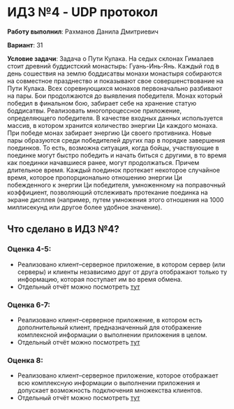 # ИДЗ №4 - UDP протокол

__Работу выполнил__: Рахманов Данила Дмитриевич

__Вариант__: 31

__Условие задачи__: Задача о Пути Кулака. На седых склонах Гималаев стоит древний буддистский монастырь: Гуань-Инь-Янь. Каждый год в день сошествия на землю боддисатвы монахи монастыря собираются на совместное празднество и показывают свое совершенствование на Пути Кулака. Всех соревнующихся монахов первоначально разбивают на пары. Бои продолжаются до выявления победителя. Монах который победил в финальном бою, забирает себе на хранение статую боддисатвы. Реализовать многопроцессное приложение, определяющего победителя. В качестве входных данных используется массив, в котором хранится количество энергии Ци каждого монаха. При победе монах забирает энергию Ци своего противника. Новые пары образуются среди победителей других пар в порядке завершения поединков. То есть, возможна ситуация, когда бойцы, участвующие в поединке могут быстро победить и начать биться с другими, в то время как поединки начавшиеся ранее, могут продолжаться. Причем длительное время. Каждый поединок протекает некоторое случайное время, которое пропорционально отношению энергии Ци побежденного к энергии Ци победителя, умноженному на поправочный коэффициент, позволяющий отслеживать протекание поединка на экране дисплея (например, путем умножения этого отношения на 1000 миллисекунд или другое более удобное значение).

## Что сделано в ИДЗ №4?

### Оценка 4-5:

- Реализовано клиент–серверное приложение, в котором сервер (или серверы) и клиенты независимо друг от друга отображают только ту информацию, которая поступает им во время обмена.
- Отдельный отчёт можно посмотреть [тут](4-5/)

### Оценка 6-7:

- Реализовано клиент–серверное приложение, в котором есть дополнительный клиент, предназначенный для отображение комплексной информации о выполнении приложения в целом.
- Отдельный отчёт можно посмотреть [тут](6-7/)

### Оценка 8:

- Реализовано клиент–серверное приложение, которое отображает всю комплексную информации о выполнении приложения и допускает возможность подключения множекства клиентов.
- Отдельный отчёт можно посмотреть [тут](8/)

